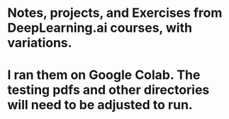 # Notes, projects, and Exercises from DeepLearning.ai courses, with variations.
# I ran them on Google Colab. The testing pdfs and other directories will need to be adjusted to run.
